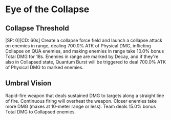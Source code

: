 # Eye of the Collapse

## Collapse Threshold

[SP: 0][CD: 60s] Create a collapse force field and launch a collapse attack on enemies in range, dealing 700.0% ATK of Physical DMG, inflicting Collapse on QUA enemies, and making enemies in range take 10.0% bonus Total DMG for 18s. Enemies in range are marked by Decay, and if they're also in Collapsed state, Quantum Burst will be triggered to deal 700.0% ATK of Physical DMG to marked enemies.

## Umbral Vision

Rapid-fire weapon that deals sustained DMG to targets along a straight line of fire. Continuous firing will overheat the weapon. Closer enemies take more DMG (maxes at 10-meter range or less). Team deals 15.0% bonus Total DMG to Collapsed enemies.